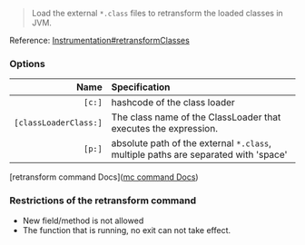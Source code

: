 > Load the external `*.class` files to retransform the loaded classes in JVM.

Reference: [Instrumentation#retransformClasses](https://docs.oracle.com/javase/8/docs/api/java/lang/instrument/Instrumentation.html#retransformClasses-java.lang.Class...-)


### Options

|Name|Specification|
|---:|:---|
|`[c:]`|hashcode of the class loader|
|`[classLoaderClass:]`| The class name of the ClassLoader that executes the expression. |
|`[p:]`|absolute path of the external `*.class`, multiple paths are separated with 'space'|

[retransform command Docs]([mc command Docs](https://arthas.aliyun.com/en/doc/retransform.html))

### Restrictions of the retransform command

* New field/method is not allowed
* The function that is running, no exit can not take effect.